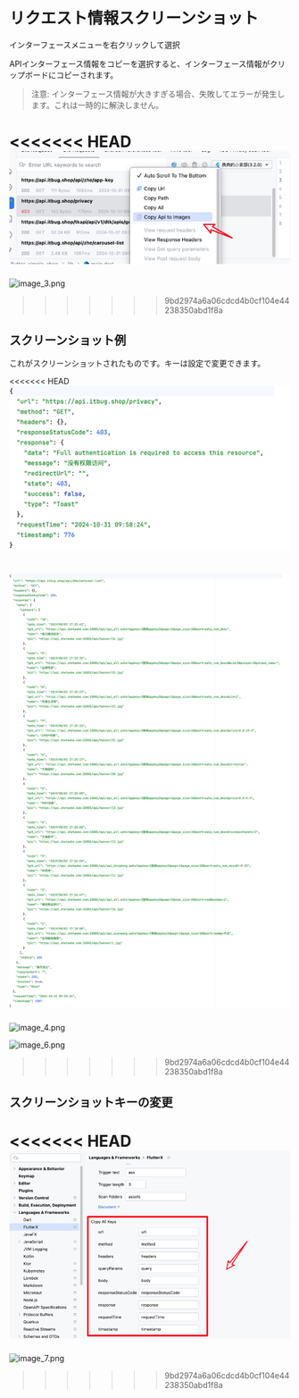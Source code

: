 # リクエスト情報スクリーンショット

インターフェースメニューを右クリックして選択

APIインターフェース情報をコピーを選択すると、インターフェース情報がクリップボードにコピーされます。

> 注意: インターフェース情報が大きすぎる場合、失敗してエラーが発生します。これは一時的に解決しません。

<<<<<<< HEAD
![image_3.png](../../assets/images/image_3.png)
=======
![image_3.png](/images/image_3.png)
>>>>>>> 9bd2974a6a06cdcd4b0cf104e44238350abd1f8a


## スクリーンショット例

これがスクリーンショットされたものです。キーは設定で変更できます。

<<<<<<< HEAD
![image_4.png](../../assets/images/image_4.png)

![image_6.png](../../assets/images/image_6.png)
=======
![image_4.png](/images/image_4.png)

![image_6.png](/images/image_6.png)
>>>>>>> 9bd2974a6a06cdcd4b0cf104e44238350abd1f8a


## スクリーンショットキーの変更

<<<<<<< HEAD
![image_7.png](../../assets/images/image_7.png)
=======
![image_7.png](/images/image_7.png)
>>>>>>> 9bd2974a6a06cdcd4b0cf104e44238350abd1f8a
